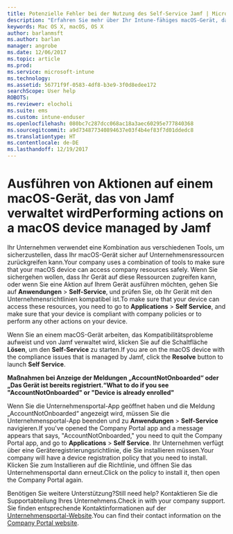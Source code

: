 ```yaml
---
title: Potenzielle Fehler bei der Nutzung des Self-Service Jamf | Microsoft-Dokumentation
description: "Erfahren Sie mehr über Ihr Intune-fähiges macOS-Gerät, das von Jamf verwaltet wird."
keywords: Mac OS X, macOS, OS X
author: barlanmsft
ms.author: barlan
manager: angrobe
ms.date: 12/06/2017
ms.topic: article
ms.prod: 
ms.service: microsoft-intune
ms.technology: 
ms.assetid: 56771f9f-0583-4df8-b3e9-3f0d8edee172
searchScope: User help
ROBOTS: 
ms.reviewer: elocholi
ms.suite: ems
ms.custom: intune-enduser
ms.openlocfilehash: 080bc7c287dcc068ac18a3aec60295e777840368
ms.sourcegitcommit: a9d734877340894637e03f4b4ef83f7d01ddedc8
ms.translationtype: HT
ms.contentlocale: de-DE
ms.lasthandoff: 12/19/2017
---
```

# <a name="performing-actions-on-a-macos-device-managed-by-jamf"></a><span data-ttu-id="6e8f7-104">Ausführen von Aktionen auf einem macOS-Gerät, das von Jamf verwaltet wird</span><span class="sxs-lookup"><span data-stu-id="6e8f7-104">Performing actions on a macOS device managed by Jamf</span></span>

<span data-ttu-id="6e8f7-105">Ihr Unternehmen verwendet eine Kombination aus verschiedenen Tools, um sicherzustellen, dass Ihr macOS-Gerät sicher auf Unternehmensressourcen zurückgreifen kann.</span><span class="sxs-lookup"><span data-stu-id="6e8f7-105">Your company uses a combination of tools to make sure that your macOS device can access company resources safely.</span></span> <span data-ttu-id="6e8f7-106">Wenn Sie sichergehen wollen, dass Ihr Gerät auf diese Ressourcen zugreifen kann, oder wenn Sie eine Aktion auf Ihrem Gerät ausführen möchten, gehen Sie auf **Anwendungen** > **Self-Service**, und prüfen Sie, ob Ihr Gerät mit den Unternehmensrichtlinien kompatibel ist.</span><span class="sxs-lookup"><span data-stu-id="6e8f7-106">To make sure that your device can access these resources, you need to go to **Applications** > **Self Service**, and make sure that your device is compliant with company policies or to perform any other actions on your device.</span></span>

<span data-ttu-id="6e8f7-107">Wenn Sie an einem macOS-Gerät arbeiten, das Kompatibilitätsprobleme aufweist und von Jamf verwaltet wird, klicken Sie auf die Schaltfläche **Lösen**, um den **Self-Service** zu starten.</span><span class="sxs-lookup"><span data-stu-id="6e8f7-107">If you are on the macOS device with the compliance issues that is managed by Jamf, click the **Resolve** button to launch **Self Service**.</span></span>

<span data-ttu-id="6e8f7-108">__Maßnahmen bei Anzeige der Meldungen „AccountNotOnboarded“ oder „Das Gerät ist bereits registriert.“__</span><span class="sxs-lookup"><span data-stu-id="6e8f7-108">__What to do if you see "AccountNotOnboarded" or "Device is already enrolled"__</span></span>

<span data-ttu-id="6e8f7-109">Wenn Sie die Unternehmensportal-App geöffnet haben und die Meldung „AccountNotOnboarded“ angezeigt wird, müssen Sie die Unternehmensportal-App beenden und zu **Anwendungen** > **Self-Service** navigieren.</span><span class="sxs-lookup"><span data-stu-id="6e8f7-109">If you've opened the Company Portal app and a message appears that says, "AccountNotOnboarded," you need to quit the Company Portal app, and go to **Applications** > **Self Service**.</span></span> <span data-ttu-id="6e8f7-110">Ihr Unternehmen verfügt über eine Geräteregistrierungsrichtlinie, die Sie installieren müssen.</span><span class="sxs-lookup"><span data-stu-id="6e8f7-110">Your company will have a device registration policy that you need to install.</span></span> <span data-ttu-id="6e8f7-111">Klicken Sie zum Installieren auf die Richtlinie, und öffnen Sie das Unternehmensportal dann erneut.</span><span class="sxs-lookup"><span data-stu-id="6e8f7-111">Click on the policy to install it, then open the Company Portal again.</span></span>

<span data-ttu-id="6e8f7-112">Benötigen Sie weitere Unterstützung?</span><span class="sxs-lookup"><span data-stu-id="6e8f7-112">Still need help?</span></span> <span data-ttu-id="6e8f7-113">Kontaktieren Sie die Supportabteilung Ihres Unternehmens.</span><span class="sxs-lookup"><span data-stu-id="6e8f7-113">Check in with your company support.</span></span> <span data-ttu-id="6e8f7-114">Sie finden entsprechende Kontaktinformationen auf der [Unternehmensportal-Website](https://portal.manage.microsoft.com#HelpDeskDialog).</span><span class="sxs-lookup"><span data-stu-id="6e8f7-114">You can find their contact information on the [Company Portal website](https://portal.manage.microsoft.com#HelpDeskDialog).</span></span>

